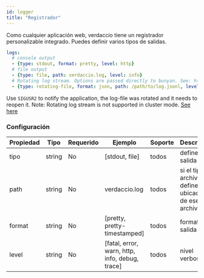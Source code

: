 ```yaml
---
id: logger
title: "Registrador"
---
```


Como cualquier aplicación web, verdaccio tiene un registrador personalizable integrado. Puedes definir varios tipos de salidas.

```yaml
logs:
  # console output
  - {type: stdout, format: pretty, level: http}
  # file output
  - {type: file, path: verdaccio.log, level: info}
  # Rotating log stream. Options are passed directly to bunyan. See: https://github.com/trentm/node-bunyan#stream-type-rotating-file
  - {type: rotating-file, format: json, path: /path/to/log.jsonl, level: http, options: {period: 1d}}
```

Use `SIGUSR2` to notify the application, the log-file was rotated and it needs to reopen it. Note: Rotating log stream is not supported in cluster mode. [See here](https://github.com/trentm/node-bunyan#stream-type-rotating-file)

### Configuración

| Propiedad | Tipo   | Requerido | Ejemplo                                        | Soporte | Descripción                                               |
| --------- | ------ | --------- | ---------------------------------------------- | ------- | --------------------------------------------------------- |
| tipo      | string | No        | [stdout, file]                                 | todos   | define la salida                                          |
| path      | string | No        | verdaccio.log                                  | todos   | si el tipo es archivo, define la ubicación de ese archivo |
| format    | string | No        | [pretty, pretty-timestamped]                   | todos   | formato de salida                                         |
| level     | string | No        | [fatal, error, warn, http, info, debug, trace] | todos   | nivel verboso                                             |